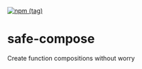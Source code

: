 [![npm (tag)](https://img.shields.io/npm/v/safe-compose/latest?style=for-the-badge)](https://www.npmjs.com/package/safe-compose)

# safe-compose
Create function compositions without worry

